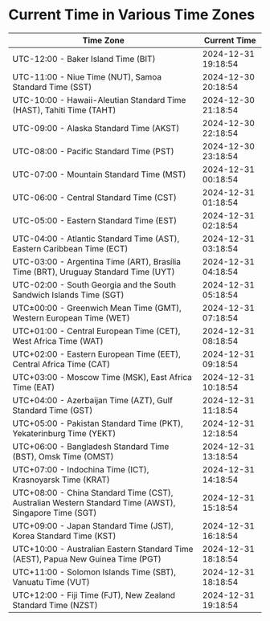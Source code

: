 # Current Time in Various Time Zones

| Time Zone | Current Time |
|-----------|--------------|
| UTC-12:00 - Baker Island Time (BIT) | 2024-12-31 19:18:54 |
| UTC-11:00 - Niue Time (NUT), Samoa Standard Time (SST) | 2024-12-30 20:18:54 |
| UTC-10:00 - Hawaii-Aleutian Standard Time (HAST), Tahiti Time (TAHT) | 2024-12-30 21:18:54 |
| UTC-09:00 - Alaska Standard Time (AKST) | 2024-12-30 22:18:54 |
| UTC-08:00 - Pacific Standard Time (PST) | 2024-12-30 23:18:54 |
| UTC-07:00 - Mountain Standard Time (MST) | 2024-12-31 00:18:54 |
| UTC-06:00 - Central Standard Time (CST) | 2024-12-31 01:18:54 |
| UTC-05:00 - Eastern Standard Time (EST) | 2024-12-31 02:18:54 |
| UTC-04:00 - Atlantic Standard Time (AST), Eastern Caribbean Time (ECT) | 2024-12-31 03:18:54 |
| UTC-03:00 - Argentina Time (ART), Brasília Time (BRT), Uruguay Standard Time (UYT) | 2024-12-31 04:18:54 |
| UTC-02:00 - South Georgia and the South Sandwich Islands Time (SGT) | 2024-12-31 05:18:54 |
| UTC±00:00 - Greenwich Mean Time (GMT), Western European Time (WET) | 2024-12-31 07:18:54 |
| UTC+01:00 - Central European Time (CET), West Africa Time (WAT) | 2024-12-31 08:18:54 |
| UTC+02:00 - Eastern European Time (EET), Central Africa Time (CAT) | 2024-12-31 09:18:54 |
| UTC+03:00 - Moscow Time (MSK), East Africa Time (EAT) | 2024-12-31 10:18:54 |
| UTC+04:00 - Azerbaijan Time (AZT), Gulf Standard Time (GST) | 2024-12-31 11:18:54 |
| UTC+05:00 - Pakistan Standard Time (PKT), Yekaterinburg Time (YEKT) | 2024-12-31 12:18:54 |
| UTC+06:00 - Bangladesh Standard Time (BST), Omsk Time (OMST) | 2024-12-31 13:18:54 |
| UTC+07:00 - Indochina Time (ICT), Krasnoyarsk Time (KRAT) | 2024-12-31 14:18:54 |
| UTC+08:00 - China Standard Time (CST), Australian Western Standard Time (AWST), Singapore Time (SGT) | 2024-12-31 15:18:54 |
| UTC+09:00 - Japan Standard Time (JST), Korea Standard Time (KST) | 2024-12-31 16:18:54 |
| UTC+10:00 - Australian Eastern Standard Time (AEST), Papua New Guinea Time (PGT) | 2024-12-31 18:18:54 |
| UTC+11:00 - Solomon Islands Time (SBT), Vanuatu Time (VUT) | 2024-12-31 18:18:54 |
| UTC+12:00 - Fiji Time (FJT), New Zealand Standard Time (NZST) | 2024-12-31 19:18:54 |
